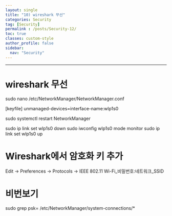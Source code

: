 ```yaml
---
layout: single
title: "10) wireshark 무선"
categories: Security
tag: [Security]
permalink : /posts/Security-12/
toc: true
classes: custom-style
author_profile: false
sidebar:
  nav: "Security"
---
```


<hr>

# wireshark 무선

sudo nano /etc/NetworkManager/NetworkManager.conf

[keyfile]
unmanaged-devices=interface-name:wlp1s0

sudo systemctl restart NetworkManager

sudo ip link set wlp1s0 down
sudo iwconfig wlp1s0 mode monitor
sudo ip link set wlp1s0 up


# Wireshark에서 암호화 키 추가
Edit -> Preferences -> Protocols -> IEEE 802.11
Wi-Fi_비밀번호:네트워크_SSID


# 비번보기
sudo grep psk= /etc/NetworkManager/system-connections/*


